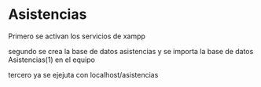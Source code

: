 # Asistencias

Primero se activan los servicios de xampp

segundo se crea la base de datos asistencias y se importa la base de datos Asistencias(1) en el equipo

tercero ya se ejejuta con localhost/asistencias
